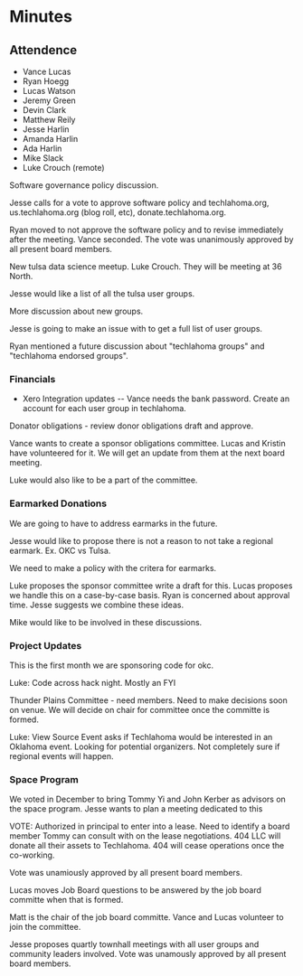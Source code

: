 # Minutes

## Attendence
* Vance Lucas
* Ryan Hoegg
* Lucas Watson
* Jeremy Green
* Devin Clark
* Matthew Reily
* Jesse Harlin
* Amanda Harlin
* Ada Harlin
* Mike Slack
* Luke Crouch (remote)

Software governance policy discussion.

Jesse calls for a vote to approve software policy and techlahoma.org, us.techlahoma.org (blog roll, etc), donate.techlahoma.org.

Ryan moved to not approve the software policy and to revise immediately after the meeting. Vance seconded. The vote was unanimously approved by all present board members.

New tulsa data science meetup. Luke Crouch. They will be meeting at 36 North. 

Jesse would like a list of all the tulsa user groups.

More discussion about new groups.

Jesse is going to make an issue with to get a full list of user groups. 

Ryan mentioned a future discussion about "techlahoma groups" and "techlahoma endorsed groups".

### Financials
* Xero Integration updates -- Vance needs the bank password. Create an account for each user group in techlahoma.

Donator obligations - review donor obligations draft and approve.

Vance wants to create a sponsor obligations committee. Lucas and Kristin have volunteered for it. We will get an update from them at the next board meeting.

Luke would also like to be a part of the committee.

### Earmarked Donations
We are going to have to address earmarks in the future.

Jesse would like to propose there is not a reason to not take a regional earmark. Ex. OKC vs Tulsa.

We need to make a policy with the critera for earmarks. 

Luke proposes the sponsor committee write a draft for this. 
Lucas proposes we handle this on a case-by-case basis. Ryan is concerned about approval time. 
Jesse suggests we combine these ideas. 

Mike would like to be involved in these discussions.

### Project Updates
This is the first month we are sponsoring code for okc.

Luke: Code across hack night. Mostly an FYI

Thunder Plains Committee - need members. Need to make decisions soon on venue. We will decide on chair for committee once the committe is formed.

Luke: View Source Event asks if Techlahoma would be interested in an Oklahoma event. Looking for potential organizers. Not completely sure if regional events will happen.

### Space Program
We voted in December to bring Tommy Yi and John Kerber as advisors on the space program. Jesse wants to plan a meeting dedicated to this

VOTE: Authorized in principal to enter into a lease. Need to identify a board member Tommy can consult with on the lease negotiations. 404 LLC will donate all their assets to Techlahoma. 404 will cease operations once the co-working.

Vote was unamiously approved by all present board members.


Lucas moves Job Board questions to be answered by the job board committe when that is formed.

Matt is the chair of the job board committe. Vance and Lucas volunteer to join the committee.

Jesse proposes quartly townhall meetings with all user groups and community leaders involved. Vote was unamously approved by all present board members.









